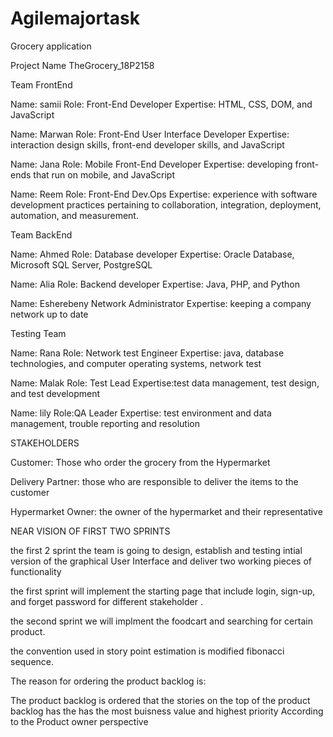 # Agilemajortask
Grocery application

Project Name TheGrocery_18P2158

Team FrontEnd

Name: samii Role: Front-End Developer Expertise: HTML, CSS, DOM, and JavaScript

Name: Marwan Role: Front-End User Interface Developer Expertise: interaction design skills, front-end developer skills, and JavaScript

Name: Jana Role: Mobile Front-End Developer Expertise: developing front-ends that run on mobile, and JavaScript

Name: Reem Role: Front-End Dev.Ops Expertise: experience with software development practices pertaining to collaboration, integration, deployment, automation, and measurement.

Team BackEnd 

Name: Ahmed Role: Database developer Expertise: Oracle Database, Microsoft SQL Server, PostgreSQL

Name: Alia Role: Backend developer Expertise: Java, PHP, and Python

Name: Esherebeny Network Administrator  Expertise: keeping a company network up to date 

Testing Team 

Name: Rana Role: Network test Engineer Expertise: java, database technologies, and computer operating systems, network test

Name: Malak Role: Test Lead Expertise:test data management, test design, and test development

Name: lily Role:QA Leader Expertise: test environment and data management, trouble reporting and resolution

STAKEHOLDERS

Customer: Those who order the grocery from the Hypermarket 

Delivery Partner: those who are responsible to deliver the items to the customer 

Hypermarket Owner: the owner of the hypermarket and their representative 

NEAR VISION OF FIRST TWO SPRINTS 

the first 2 sprint the team is going to design, establish and testing intial version of the graphical User Interface and deliver two working pieces of functionality

the first sprint will implement the starting page that include login, sign-up, and forget password for different stakeholder .

the second sprint we will implment the foodcart and searching for certain product.

the convention used in story point estimation is modified fibonacci sequence.

The reason for  ordering the product backlog is:

The product backlog is ordered that the stories on the top of the product backlog has the  has the most buisness value and highest priority According to the Product owner perspective 


